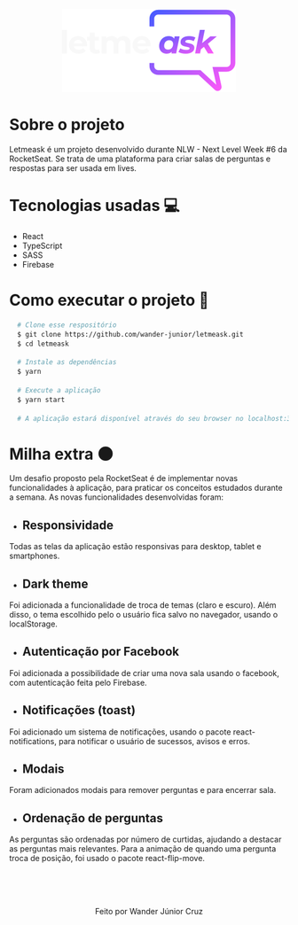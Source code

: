 <p align="center">
  <img src=./src/assets/images/dark-logo.svg/>
</p>

# Sobre o projeto

Letmeask é um projeto desenvolvido durante NLW - Next Level Week #6 da RocketSeat. Se trata de uma plataforma para criar salas de perguntas e respostas para ser usada em lives.

# Tecnologias usadas :computer:

- React
- TypeScript
- SASS
- Firebase

# Como executar o projeto :rocket:
```bash
  # Clone esse respositório
  $ git clone https://github.com/wander-junior/letmeask.git
  $ cd letmeask
  
  # Instale as dependências
  $ yarn
  
  # Execute a aplicação
  $ yarn start
  
  # A aplicação estará disponível através do seu browser no localhost:3000
```

# Milha extra :new_moon:

Um desafio proposto pela RocketSeat é de implementar novas funcionalidades à aplicação, para praticar os conceitos estudados durante a semana. As novas funcionalidades desenvolvidas foram:

- ## Responsividade

Todas as telas da aplicação estão responsivas para desktop, tablet e smartphones.

- ## Dark theme 

Foi adicionada a funcionalidade de troca de temas (claro e escuro). Além disso, o tema escolhido pelo o usuário fica salvo no navegador, usando o localStorage.

- ## Autenticação por Facebook

Foi adicionada a possibilidade de criar uma nova sala usando o facebook, com autenticação feita pelo Firebase.

- ## Notificações (toast)

Foi adicionado um sistema de notificações, usando o pacote react-notifications, para notificar o usuário de sucessos, avisos e erros.

- ## Modais

Foram adicionados modais para remover perguntas e para encerrar sala.

- ## Ordenação de perguntas

As perguntas são ordenadas por número de curtidas, ajudando a destacar as perguntas mais relevantes. Para a animação de quando uma pergunta troca de posição, foi usado o pacote react-flip-move.

<br/><br/><br/>

<p align="center">Feito por Wander Júnior Cruz</p>
